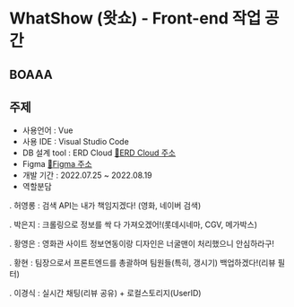 WhatShow (왓쇼) - Front-end 작업 공간
=====
## BOAAA

주제
------
- 사용언어 : Vue
- 사용 IDE : Visual Studio Code
- DB 설계 tool : ERD Cloud [:link:ERD Cloud 주소](https://www.erdcloud.com/d/Jhbdz3qkTWXgCwCBY)
- Figma [:link:Figma 주소](https://www.figma.com/file/b4xJy7vWBSLwazV8ip7ppq/WhatShow?node-id=0%3A1)
- 개발 기간 : 2022.07.25 ~ 2022.08.19
- 역할분담

. 허영롱 : 검색 API는 내가 책임지겠다! (영화, 네이버 검색)

. 박은지 : 크롤링으로 정보를 싹 다 가져오겠어!(롯데시네마, CGV, 메가박스)

. 황영은 : 영화관 사이트 정보연동이랑 디자인은 너굴맨이 처리했으니 안심하라구!

. 황현 : 팀장으로서 프론트엔드를 총괄하며 팀원들(특히, 갱시기) 백업하겠다!(리뷰 필터)

. 이경식 : 실시간 채팅(리뷰 공유) + 로컬스토리지(UserID)
